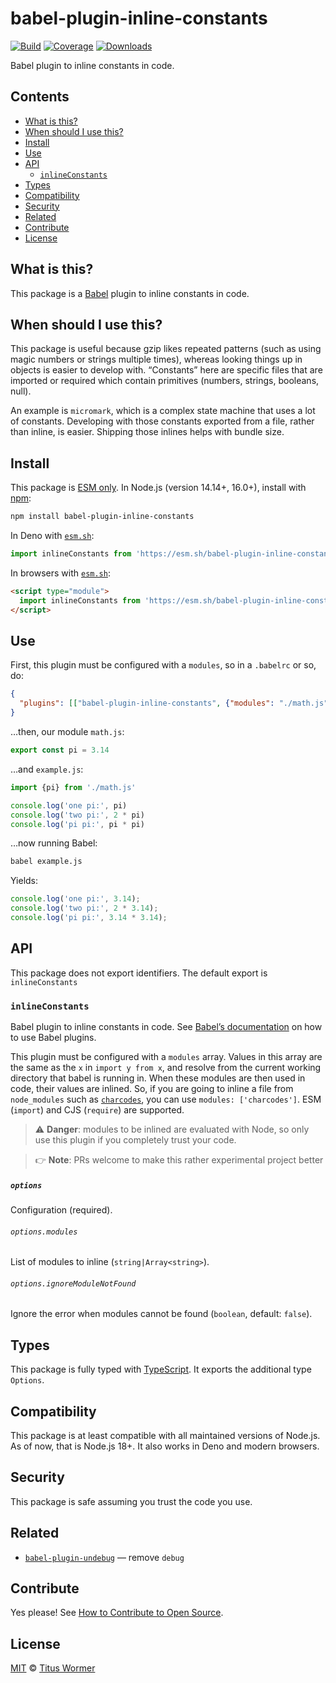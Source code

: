 # babel-plugin-inline-constants

[![Build][build-badge]][build]
[![Coverage][coverage-badge]][coverage]
[![Downloads][downloads-badge]][downloads]

Babel plugin to inline constants in code.

## Contents

* [What is this?](#what-is-this)
* [When should I use this?](#when-should-i-use-this)
* [Install](#install)
* [Use](#use)
* [API](#api)
  * [`inlineConstants`](#inlineconstants)
* [Types](#types)
* [Compatibility](#compatibility)
* [Security](#security)
* [Related](#related)
* [Contribute](#contribute)
* [License](#license)

## What is this?

This package is a [Babel][] plugin to inline constants in code.

## When should I use this?

This package is useful because gzip likes repeated patterns (such as using
magic numbers or strings multiple times), whereas looking things up in objects
is easier to develop with.
“Constants” here are specific files that are imported or required which contain
primitives (numbers, strings, booleans, null).

An example is `micromark`, which is a complex state machine that uses a lot of
constants.
Developing with those constants exported from a file, rather than inline, is
easier.
Shipping those inlines helps with bundle size.

## Install

This package is [ESM only][esm].
In Node.js (version 14.14+, 16.0+), install with [npm][]:

```sh
npm install babel-plugin-inline-constants
```

In Deno with [`esm.sh`][esmsh]:

```js
import inlineConstants from 'https://esm.sh/babel-plugin-inline-constants@4'
```

In browsers with [`esm.sh`][esmsh]:

```html
<script type="module">
  import inlineConstants from 'https://esm.sh/babel-plugin-inline-constants@4?bundle'
</script>
```

## Use

First, this plugin must be configured with a `modules`, so in a `.babelrc` or
so, do:

```json
{
  "plugins": [["babel-plugin-inline-constants", {"modules": "./math.js"}]]
}
```

…then, our module `math.js`:

```js
export const pi = 3.14
```

…and `example.js`:

```js
import {pi} from './math.js'

console.log('one pi:', pi)
console.log('two pi:', 2 * pi)
console.log('pi pi:', pi * pi)
```

…now running Babel:

```sh
babel example.js
```

Yields:

```js
console.log('one pi:', 3.14);
console.log('two pi:', 2 * 3.14);
console.log('pi pi:', 3.14 * 3.14);
```

## API

This package does not export identifiers.
The default export is `inlineConstants`

### `inlineConstants`

Babel plugin to inline constants in code.
See [Babel’s documentation][babel-plugins] on how to use Babel plugins.

This plugin must be configured with a `modules` array.
Values in this array are the same as the `x` in `import y from x`, and resolve
from the current working directory that babel is running in.
When these modules are then used in code, their values are inlined.
So, if you are going to inline a file from `node_modules` such as
[`charcodes`][charcodes], you can use `modules: ['charcodes']`.
ESM (`import`) and CJS (`require`) are supported.

> ⚠️ **Danger**: modules to be inlined are evaluated with Node, so only use
> this plugin if you completely trust your code.

> 👉 **Note**: PRs welcome to make this rather experimental project better

##### `options`

Configuration (required).

###### `options.modules`

List of modules to inline (`string|Array<string>`).

###### `options.ignoreModuleNotFound`

Ignore the error when modules cannot be found (`boolean`, default: `false`).

## Types

This package is fully typed with [TypeScript][].
It exports the additional type `Options`.

## Compatibility

This package is at least compatible with all maintained versions of Node.js.
As of now, that is Node.js 18+.
It also works in Deno and modern browsers.

## Security

This package is safe assuming you trust the code you use.

## Related

* [`babel-plugin-undebug`](https://github.com/wooorm/babel-plugin-undebug)
  — remove `debug`

## Contribute

Yes please!
See [How to Contribute to Open Source][contribute].

## License

[MIT][license] © [Titus Wormer][author]

<!-- Definitions -->

[build-badge]: https://github.com/wooorm/babel-plugin-inline-constants/workflows/main/badge.svg

[build]: https://github.com/wooorm/babel-plugin-inline-constants/actions

[coverage-badge]: https://img.shields.io/codecov/c/github/wooorm/babel-plugin-inline-constants.svg

[coverage]: https://codecov.io/github/wooorm/babel-plugin-inline-constants

[downloads-badge]: https://img.shields.io/npm/dm/babel-plugin-inline-constants.svg

[downloads]: https://www.npmjs.com/package/babel-plugin-inline-constants

[npm]: https://docs.npmjs.com/cli/install

[esmsh]: https://esm.sh

[license]: license

[author]: https://wooorm.com

[esm]: https://gist.github.com/sindresorhus/a39789f98801d908bbc7ff3ecc99d99c

[typescript]: https://www.typescriptlang.org

[contribute]: https://opensource.guide/how-to-contribute/

[babel]: https://babeljs.io

[babel-plugins]: https://babeljs.io/docs/plugins

[charcodes]: https://github.com/xtuc/charcodes
